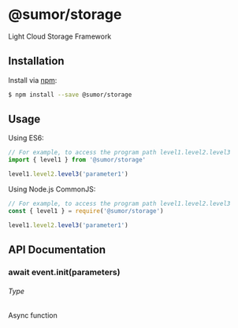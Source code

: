 # @sumor/storage

Light Cloud Storage Framework

## Installation

Install via [npm](https://www.npmjs.com/):

```sh
$ npm install --save @sumor/storage
```

## Usage

Using ES6:

```js
// For example, to access the program path level1.level2.level3
import { level1 } from '@sumor/storage'

level1.level2.level3('parameter1')
```

Using Node.js CommonJS:

```js
// For example, to access the program path level1.level2.level3
const { level1 } = require('@sumor/storage')

level1.level2.level3('parameter1')
```

## API Documentation

### await event.init(parameters)

###### Type

Async function
